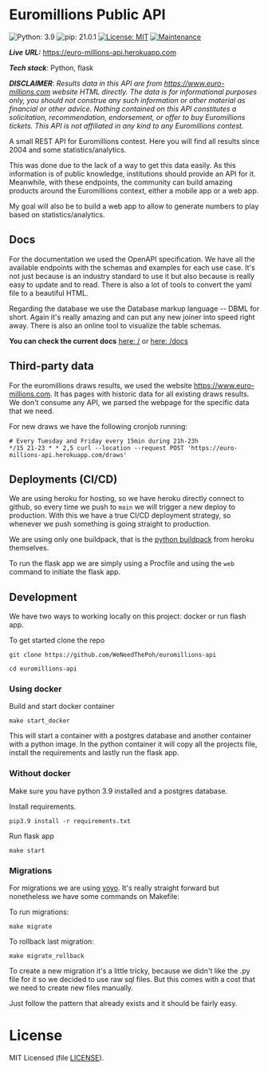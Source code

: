 # Euromillions Public API
![Python: 3.9](https://img.shields.io/badge/Python-3.9-blue)
![pip: 21.0.1](https://img.shields.io/badge/pip-21.0.1-blue)
[![License: MIT](https://img.shields.io/badge/License-MIT-blue)](https://opensource.org/licenses/MIT)
[![Maintenance](https://img.shields.io/badge/Maintained%3F-yes-green.svg)](https://github.com/WeNeedThePoh/euromillions-api/graphs/commit-activity)

***Live URL:*** https://euro-millions-api.herokuapp.com

***Tech stack***: Python, flask

***DISCLAIMER***: *Results data in this API are from https://www.euro-millions.com website HTML directly. The data is for informational purposes only, you should not construe any such information or other material as financial or other advice. Nothing contained on this API constitutes a solicitation, recommendation, endorsement, or offer to buy Euromillions tickets. This API is not affiliated in any kind to any Euromillions contest.*

A small REST API for Euromillions contest. Here you will find all results since 2004 and some statistics/analytics.

This was done due to the lack of a way to get this data easily. As this information is of public knowledge, institutions should provide an API for it.
Meanwhile, with these endpoints, the community can build amazing products around the Euromillions context, either a mobile app or a web app.

My goal will also be to build a web app to allow to generate numbers to play based on statistics/analytics.

## Docs

For the documentation we used the OpenAPI specification. We have all the available endpoints with the schemas and examples for each use case. It's not just because is an industry standard to use it but also because is really easy to update and to read. There is also a lot of tools to convert the yaml file to a beautiful HTML.

Regarding the database we use the Database markup language -- DBML for short. Again it's really amazing and can put any new joiner into speed right away. There is also an online tool to visualize the table schemas.

**You can check the current docs** [here: /](https://euro-millions-api.herokuapp.com) or [here: /docs](https://euro-millions-api.herokuapp.com/docs)

## Third-party data

For the euromillions draws results, we used the website https://www.euro-millions.com. It has pages with historic data for all existing draws results. We don't consume any API, we parsed the webpage for the specific data that we need.

For new draws we have the following cronjob running:
```
# Every Tuesday and Friday every 15min during 21h-23h
*/15 21-23 * * 2,5 curl --location --request POST 'https://euro-millions-api.herokuapp.com/draws'
```

## Deployments (CI/CD)

We are using heroku for hosting, so we have heroku directly connect to github, so every time we push to `main` we will trigger a new deploy to production. With this we have a true CI/CD deployment strategy, so whenever we push something is going straight to production.

We are using only one buildpack, that is the [python buildpack](https://github.com/heroku/heroku-buildpack-python) from heroku themselves.

To run the flask app we are simply using a Procfile and using the `web` command to initiate the flask app.

## Development

We have two ways to working locally on this project: docker or run flash app.

To get started clone the repo
```
git clone https://github.com/WeNeedThePoh/euromillions-api

cd euromillions-api
```

### Using docker
Build and start docker container
```
make start_docker
```

This will start a container with a postgres database and another container with a python image. In the python container it will copy all the projects file, install the requirements and lastly run the flask app.


### Without docker
Make sure you have python 3.9 installed and a postgres database.

Install requirements.
```
pip3.9 install -r requirements.txt
```

Run flask app
```
make start
```

### Migrations
For migrations we are using [yoyo](https://pypi.org/project/yoyo-migrations/).
It's really straight forward but nonetheless we have some commands on Makefile:

To run migrations:
```
make migrate
```

To rollback last migration:
```
make migrate_rollback
```

To create a new migration it's a little tricky, because we didn't like the .py file for it so we decided to use raw sql files. But this comes with a cost that we need to create new files manually.

Just follow the pattern that already exists and it should be fairly easy.

# License

MIT Licensed (file [LICENSE](LICENSE)).
